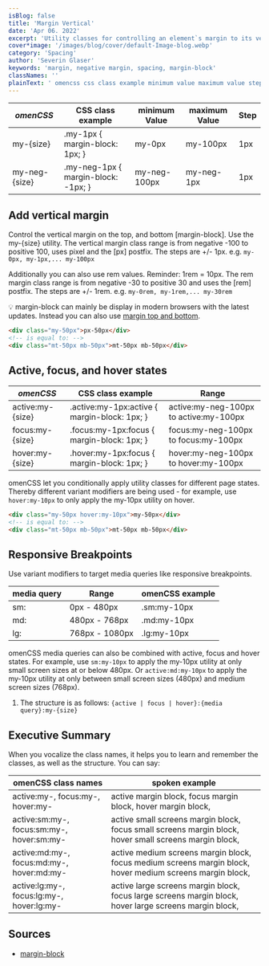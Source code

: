 ```yaml
---
isBlog: false
title: 'Margin Vertical'
date: 'Apr 06. 2022'
excerpt: 'Utility classes for controlling an element`s margin to its vertical sides.'
cover*image: '/images/blog/cover/default-Image-blog.webp'
category: 'Spacing'
author: 'Severin Glaser'
keywords: 'margin, negative margin, spacing, margin-block'
classNames: ''
plainText: ' omencss css class example minimum value maximum value step my size my-1px margin-block: 1px; my-0px my-100px 1px my-neg size my-neg-1px margin-block: -1px; my-neg-100px my-neg-1px 1px add vertical margin control the vertical margin on the top and bottom margin-block use the my size utility the vertical margin class range is from negative -100 to positive 100 uses pixel and the px postfix the steps are + 1px e g `my-0px my-1px my-100px` additionally you can also use rem values reminder: 1rem = 10px the rem margin class range is from negative -30 to positive 30 and uses the rem postfix the steps are + 1rem e g `my-0rem my-1rem my-30rem` 💡 margin-block can mainly be display in modern browsers with the latest updates instead you can also use margin top and bottom docs spacing-margin-side  active focus and hover states omencss css class example range active:my size active :my-1px:active margin-block: 1px; active:my-neg-100px to active:my-100px focus:my size focus :my-1px:focus margin-block: 1px; focus:my-neg-100px to focus:my-100px hover:my size hover :my-1px:focus margin-block: 1px; hover:my-neg-100px to hover:my-100px omencss let you conditionally apply utility classes for different page states thereby different variant modifiers are being used for example use `hover:my-10px` to only apply the my-10px utility on hover  responsive breakpoints use variant modifiers to target media queries like responsive breakpoints media query range omencss example sm: 0px 480px sm:my-10px md: 480px 768px md:my-10px lg: 768px 1080px lg:my-10px omencss media queries can also be combined with active focus and hover states for example use `sm:my-10px` to apply the my-10px utility at only small screen sizes at or below 480px or `active:md:my-10px` to apply the my-10px utility at only between small screen sizes 480px and medium screen sizes 768px 1 the structure is as follows: ` active focus hover : media query :my size ` executive summary when you vocalize the class names it helps you to learn and remember the classes as well as the structure you can say: omencss class names spoken example active:my focus:my hover:my active margin block focus margin block hover margin block active:sm:my focus:sm:my hover:sm:my active small screens margin block focus small screens margin block hover small screens margin block active:md:my focus:md:my hover:md:my active medium screens margin block focus medium screens margin block hover medium screens margin block active:lg:my focus:lg:my hover:lg:my active large screens margin block focus large screens margin block hover large screens margin block sources margin-block https: developer mozilla org en-us docs web css margin-block '
---
```


| _omenCSS_     | CSS class example                   | minimum Value | maximum Value | Step |
| ------------- | ----------------------------------- | ------------- | ------------- | ---- |
| my-{size}     | .my-1px { margin-block: 1px; }      | my-0px        | my-100px      | 1px  |
| my-neg-{size} | .my-neg-1px { margin-block: -1px; } | my-neg-100px  | my-neg-1px    | 1px  |

## Add vertical margin

Control the vertical margin on the top, and bottom [margin-block]. Use the my-{size} utility. The vertical margin class range is from negative -100 to positive 100, uses pixel and the [px] postfix. The steps are +/- 1px. e.g. `my-0px, my-1px,... my-100px`

Additionally you can also use rem values. Reminder: 1rem = 10px. The rem margin class range is from negative -30 to positive 30 and uses the [rem] postfix. The steps are +/- 1rem. e.g. `my-0rem, my-1rem,... my-30rem`

💡 margin-block can mainly be display in modern browsers with the latest updates. Instead you can also use [margin top and bottom](/docs/spacing-margin-side).

```html
<div class="my-50px">px-50px</div>
<!-- is equal to: -->
<div class="mt-50px mb-50px">mt-50px mb-50px</div>
```

## Active, focus, and hover states

| _omenCSS_        | CSS class example                             | Range                                  |
| ---------------- | --------------------------------------------- | -------------------------------------- |
| active:my-{size} | .active\:my-1px:active { margin-block: 1px; } | active:my-neg-100px to active:my-100px |
| focus:my-{size}  | .focus\:my-1px:focus { margin-block: 1px; }   | focus:my-neg-100px to focus:my-100px   |
| hover:my-{size}  | .hover\:my-1px:focus { margin-block: 1px; }   | hover:my-neg-100px to hover:my-100px   |

omenCSS let you conditionally apply utility classes for different page states. Thereby different variant modifiers are being used - for example, use `hover:my-10px` to only apply the my-10px utility on hover.

```html
<div class="my-50px hover:my-10px">my-50px</div>
<!-- is equal to: -->
<div class="mt-50px mb-50px">mt-50px mb-50px</div>
```

## Responsive Breakpoints

Use variant modifiers to target media queries like responsive breakpoints.

| media query | Range          | omenCSS example |
| ----------- | -------------- | --------------- |
| sm:         | 0px - 480px    | .sm:my-10px     |
| md:         | 480px - 768px  | .md:my-10px     |
| lg:         | 768px - 1080px | .lg:my-10px     |

omenCSS media queries can also be combined with active, focus and hover states. For example, use `sm:my-10px` to apply the my-10px utility at only small screen sizes at or below 480px. Or `active:md:my-10px` to apply the my-10px utility at only between small screen sizes (480px) and medium screen sizes (768px).

1. The structure is as follows: `{active | focus | hover}:{media query}:my-{size}`

## Executive Summary

When you vocalize the class names, it helps you to learn and remember the classes, as well as the structure. You can say:

| omenCSS class names                       | spoken example                                                                                            |
| ----------------------------------------- | --------------------------------------------------------------------------------------------------------- |
| active:my-, focus:my-, hover:my-          | active margin block, focus margin block, hover margin block,                                              |
| active:sm:my-, focus:sm:my-, hover:sm:my- | active small screens margin block, focus small screens margin block, hover small screens margin block,    |
| active:md:my-, focus:md:my-, hover:md:my- | active medium screens margin block, focus medium screens margin block, hover medium screens margin block, |
| active:lg:my-, focus:lg:my-, hover:lg:my- | active large screens margin block, focus large screens margin block, hover large screens margin block,    |

## Sources

- [margin-block](https://developer.mozilla.org/en-US/docs/Web/CSS/margin-block)
